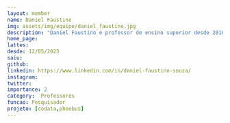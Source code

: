 ```yaml
---
layout: member
name: Daniel Faustino
img: assets/img/equipe/daniel_faustino.jpg
description: "Daniel Faustino é professor de ensino superior desde 2010, iniciando sua carreira na Universidade Federal Rural do Semi-Árido (UFERSA/Mossoró). Atualmente é professor Adjunto IV na Universidade Federal da Paraíba (UFPB/Campus Rio Tinto). É bacharel em Ciência da Computação para UFPB (2008), Mestre em Informática pela mesma instituição (2010) e doutorado em Engenharia Elétrica e da Computação pela Universidade Federal do Rio Grande do Norte (2017). No doutorado pesquisou métodos de autenticação multifator baseados em interferência de onda e mapas caóticos. Na área de ensino atua lecionando as disciplinas de Segurança da Informação, Sistemas Multimídia e Desenvolvimento Front-end e Back-end. Na área de pesquisa já desenvolveu pesquisas nas áreas de Sistemas Multimídia e Realidade Virtual. Atualmente tem desenvolvido pesquisas nas áreas de Blockchain, Certificação Digital e Assinatura Digital, Arquitetura descentralizadas e Preservação Digital de Documentos. Alguns dos projetos que participou recentemente foram o Grupo de Trabalho da Rede Nacional de Pesquisa para desenvolvimento de solução preservação de documentos digitais relevantes, Evolução do Corpus Bilíngue para tradução entre Libras e Português (Projeto VLibras) e no Projeto Paraíba Humana e Inteligente em parceria com a Secretaria de Educação do Estado da Paraíba."
home_page: 
lattes: 
desde: 12/05/2023
saiu: 
github: 
linkedin: https://www.linkedin.com/in/daniel-faustino-souza/
instagram: 
twitter: 
importance: 2
category:  Professores
funcao: Pesquisador
projeto: [codata,phoebus]
---
```


